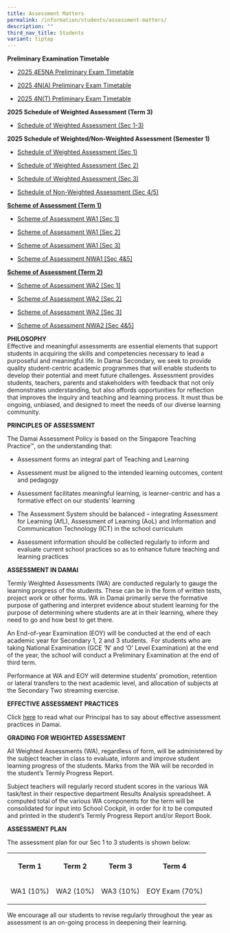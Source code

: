 ```yaml
---
title: Assessment Matters
permalink: /information/students/assessment-matters/
description: ""
third_nav_title: Students
variant: tiptap
---
```

<p><strong>Preliminary Examination Timetable</strong>
</p>
<ul data-tight="true" class="tight">
<li>
<p><a href="/files/Information/Students/Assessment/2025S2_4E5N_A__Preliminary_Exam_Timetable.pdf" rel="noopener noreferrer nofollow" target="_blank">2025 4E5NA Preliminary Exam Timetable</a>
</p>
</li>
<li>
<p><a href="/files/Information/Students/Assessment/2025S2_4N_A__Preliminary_Exam_Timetable.pdf" rel="noopener nofollow" target="_blank">2025 4N(A) Preliminary Exam Timetable</a>
</p>
</li>
<li>
<p><a href="/files/Information/Students/Assessment/2025S2_4N_T__Preliminary_Exam_Timetable.pdf" rel="noopener nofollow" target="_blank">2025 4N(T) Preliminary Exam Timetable</a>
</p>
</li>
</ul>
<p><strong>2025 Schedule of Weighted Assessment (Term 3)</strong>
</p>
<ul data-tight="true" class="tight">
<li>
<p><a href="/files/Information/Students/Assessment/2025_Schedule_of_Weighted_Assessment_3__Sec_1_3_.pdf" rel="noopener noreferrer nofollow" target="_blank">Schedule of Weighted Assessment (Sec 1-3)</a>
</p>
</li>
</ul>
<p><strong>2025 Schedule of Weighted/Non-Weighted Assessment (Semester 1)</strong>
</p>
<ul data-tight="true" class="tight">
<li>
<p><a href="/files/Information/Students/Assessment/2025sem1_schedule_of_weighted_assessments__sec_1_.pdf" rel="noopener noreferrer nofollow" target="_blank">Schedule of Weighted Assessment (Sec 1)</a>
</p>
</li>
<li>
<p><a href="/files/Information/Students/Assessment/2025sem1_schedule_of_weighted_assessments__sec_2_.pdf" rel="noopener noreferrer nofollow" target="_blank">Schedule of Weighted Assessment (Sec 2)</a>
</p>
</li>
<li>
<p><a href="/files/Information/Students/Assessment/2025sem1_schedule_of_weighted_assessments__sec_3_.pdf" rel="noopener noreferrer nofollow" target="_blank">Schedule of Weighted Assessment (Sec 3)</a>
</p>
</li>
<li>
<p><a href="/files/Information/Students/Assessment/2025sem1_schedule_of_non_weighted_assessments__sec_4_5_.pdf" rel="noopener noreferrer nofollow" target="_blank">Schedule of Non-Weighted Assessment (Sec 4/5)</a>
</p>
</li>
</ul>
<p><strong><u>Scheme of Assessment (Term 1)</u></strong>
</p>
<ul data-tight="true" class="tight">
<li>
<p><a href="/files/Information/Students/Assessment/Scheme_of_Assessment_WA1__Sec_1_.pdf" rel="noopener noreferrer nofollow" target="_blank">Scheme of Assessment WA1 [Sec 1]</a>
</p>
</li>
<li>
<p><a href="/files/Information/Students/Assessment/Scheme_of_Assessment_WA1__Sec_2_.pdf" rel="noopener noreferrer nofollow" target="_blank">Scheme of Assessment WA1 [Sec 2]</a>
</p>
</li>
<li>
<p><a href="/files/Information/Students/Assessment/Scheme_of_Assessment_WA1__Sec_3_.pdf" rel="noopener noreferrer nofollow" target="_blank">Scheme of Assessment WA1 [Sec 3]</a>
</p>
</li>
<li>
<p><a href="/files/Information/Students/Assessment/Scheme_of_Assessment_NWA1__Sec_4_5_.pdf" rel="noopener noreferrer nofollow" target="_blank">Scheme of Assessment&nbsp;NWA1 [Sec 4&amp;5]</a>
</p>
</li>
</ul>
<p><strong><u>Scheme of Assessment (Term 2)</u></strong>
</p>
<ul data-tight="true" class="tight">
<li>
<p><a href="/files/Information/Students/Assessment/Scheme_of_Assessment_WA2__Sec_1_.pdf" rel="noopener noreferrer nofollow" target="_blank">Scheme of Assessment WA2 [Sec 1]</a>
</p>
</li>
<li>
<p><a href="/files/Information/Students/Assessment/Scheme_of_Assessment_WA2__Sec_2_.pdf" rel="noopener noreferrer nofollow" target="_blank">Scheme of Assessment WA2 [Sec 2]</a>
</p>
</li>
<li>
<p><a href="/files/Information/Students/Assessment/Scheme_of_Assessment_WA2__Sec_3_.pdf" rel="noopener noreferrer nofollow" target="_blank">Scheme of Assessment WA2 [Sec 3]</a>
</p>
</li>
<li>
<p><a href="/files/Information/Students/Assessment/Scheme_of_Assessment_NWA2__Sec_4_5_.pdf" rel="noopener noreferrer nofollow" target="_blank">Scheme of Assessment NWA2 [Sec 4&amp;5]</a>
</p>
</li>
</ul>
<p><strong>PHILOSOPHY</strong>
<br>Effective and meaningful assessments are essential elements that support
students in acquiring the skills and competencies necessary to lead a purposeful
and meaningful life. In Damai Secondary, we seek to provide quality student-centric
academic programmes that will enable students to develop their potential
and meet future challenges. Assessment provides students, teachers, parents
and stakeholders with feedback that not only demonstrates understanding,
but also affords opportunities for reflection that improves the inquiry
and teaching and learning process. It must thus be ongoing, unbiased, and
designed to meet the needs of our diverse learning community.&nbsp;</p>
<p><strong>PRINCIPLES OF ASSESSMENT</strong>&nbsp;</p>
<p>The Damai Assessment Policy is based on the Singapore Teaching Practice™,
on the understanding that:</p>
<ul>
<li>
<p>Assessment forms an integral part of Teaching and Learning&nbsp;</p>
</li>
<li>
<p>Assessment must be aligned to the intended learning outcomes, content
and pedagogy</p>
</li>
<li>
<p>Assessment facilitates meaningful learning, is learner-centric and has
a formative effect on our students’ learning</p>
</li>
<li>
<p>The Assessment System should be balanced – integrating Assessment for
Learning (AfL), Assessment of Learning (AoL) and Information and Communication
Technology (ICT) in the school curriculum</p>
</li>
<li>
<p>Assessment information should be collected regularly to inform and evaluate
current school practices so as to enhance future teaching and learning
practices</p>
</li>
</ul>
<p><strong>ASSESSMENT IN DAMAI</strong>
</p>
<p>Termly Weighted Assessments (WA) are conducted regularly to gauge the
learning progress of the students. These can be in the form of written
tests, project work or other forms. WA in Damai primarily serve the formative
purpose of gathering and interpret evidence about student learning for
the purpose of determining where students are at in their learning, where
they need to go and how best to get there.</p>
<p>An End-of-year Examination (EOY) will be conducted at the end of each
academic year for Secondary 1, 2 and 3 students.&nbsp; For students who
are taking National Examination (GCE ‘N’ and ‘O’ Level Examination) at
the end of the year, the school will conduct a Preliminary Examination
at the end of third term.</p>
<p>Performance at WA and EOY will determine students’ promotion, retention
or lateral transfers to the next academic level, and allocation of subjects
at the Secondary Two streaming exercise.</p>
<p><strong>EFFECTIVE ASSESSMENT PRACTICES</strong>
</p>
<p>Click&nbsp;<a href="/files/contact-jul19%20(Ms%20Chan).pdf" rel="noopener noreferrer nofollow" target="_blank">here</a>&nbsp;to
read what our Principal has to say about effective assessment practices
in Damai.</p>
<p><strong>GRADING FOR WEIGHTED ASSESSMENT</strong>
</p>
<p>All Weighted Assessments (WA), regardless of form, will be administered
by the subject teacher in class to evaluate, inform and improve student
learning progress of the students. Marks from the WA will be recorded in
the student’s Termly Progress Report.</p>
<p>Subject teachers will regularly record student scores in the various WA
task/test in their respective department Results Analysis spreadsheet.
A computed total of the various WA components for the term will be consolidated
for input into School Cockpit, in order for it to be computed and printed
in the student’s Termly Progress Report and/or Report Book.</p>
<p><strong>ASSESSMENT PLAN</strong>
</p>
<p>The assessment plan for our Sec 1 to 3 students is shown below:</p>
<table style="minWidth: 100px">
<colgroup>
<col>
<col>
<col>
<col>
</colgroup>
<tbody>
<tr>
<th rowspan="1" colspan="1">
<p>Term 1</p>
</th>
<th rowspan="1" colspan="1">
<p>Term 2</p>
</th>
<th rowspan="1" colspan="1">
<p>Term 3</p>
</th>
<th rowspan="1" colspan="1">
<p>Term 4</p>
</th>
</tr>
<tr>
<td rowspan="1" colspan="1">
<p>WA1 (10%)</p>
</td>
<td rowspan="1" colspan="1">
<p>WA2 (10%)</p>
</td>
<td rowspan="1" colspan="1">
<p>WA3 (10%)</p>
</td>
<td rowspan="1" colspan="1">
<p>EOY Exam (70%)</p>
</td>
</tr>
</tbody>
</table>
<p>We encourage all our students to revise regularly throughout the year
as assessment is an on-going process in deepening their learning.</p>